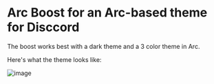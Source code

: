 # Arc Boost for an Arc-based theme for Disccord

The boost works best with a dark theme and a 3 color theme in Arc.

Here's what the theme looks like:

![image](https://user-images.githubusercontent.com/13706448/225980475-d7274878-03e5-400e-b3b2-bc7881f1b64f.png)
